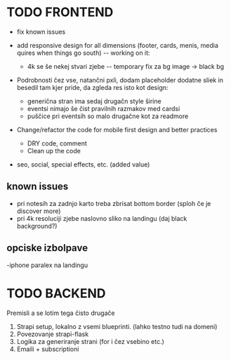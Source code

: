 # TODO FRONTEND

- fix known issues

- add responsive design for all dimensions (footer, cards, menis, media quires when things go south) -- working on it:
    - 4k se še nekej stvari zjebe -- temporary fix za bg image -> black bg

- Podrobnosti čez vse, natančni pxli, dodam placeholder dodatne sliek in besedil tam kjer pride, da zgleda res isto kot design:
    - generična stran ima sedaj drugačn style širine
    - eventsi nimajo še čist pravilnih razmakov med cardsi
    - puščice pri eventsih so malo drugačne kot za readmore


- Change/refactor the code for mobile first design and better practices
    - DRY code, comment
    - Clean up the code
- seo, social, special effects, etc. (added value)


## known issues

- pri notesih za zadnjo karto treba zbrisat bottom border (sploh če je discover more)
- pri 4k resoluciji zjebe naslovno sliko na landingu (daj black background?)

## opciske izbolpave

-iphone paralex na landingu

# TODO BACKEND
Premisli a se lotim tega čisto drugače

1. Strapi setup, lokalno z vsemi blueprinti. (lahko testno tudi na domeni)
2. Povezovanje strapi-flask
3. Logika za generiranje strani (for i čez vsebino etc.)
4. Emaili + subscriptioni